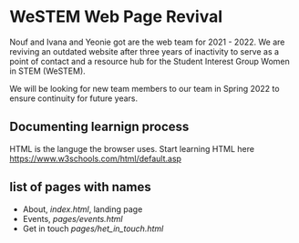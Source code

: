 # WeSTEM Web Page Revival 
Nouf and Ivana and Yeonie got are the web team for 2021 - 2022. We are reviving an outdated website after three years of inactivity to serve as a point of contact and a resource hub for the Student Interest Group Women in STEM (WeSTEM).

We will be looking for new team members to our team in Spring 2022 to ensure continuity for future years.  

## Documenting learnign process

HTML is the languge the browser uses. Start learning HTML here
https://www.w3schools.com/html/default.asp 

## list of pages with names
* About, *index.html*, landing page
* Events, *pages/events.html* 
* Get in touch *pages/het_in_touch.html* 
